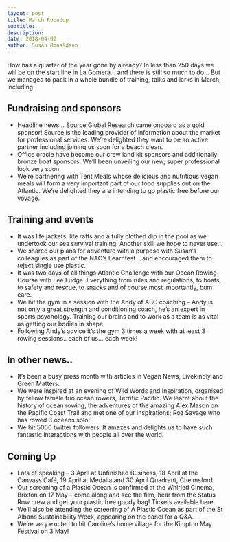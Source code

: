 ```yaml
---
layout: post
title: March Roundup
subtitle:
description:
date: 2018-04-02
author: Susan Ronaldson
---
```

How has a quarter of the year gone by already? In less than 250 days we will be on the start line in La
Gomera… and there is still so much to do… But we managed to pack in a whole bundle of training, talks
and larks in March, including:

## Fundraising and sponsors
* Headline news... Source Global Research came onboard as a gold sponsor! Source is the leading
provider of information about the market for professional services. We’re delighted they want to be an
active partner including joining us soon for a beach clean.
* Office oracle have become our crew land kit sponsors and additionally bronze boat sponsors. We’ll
been unveiling our new, super professional look very soon.
* We’re partnering with Tent Meals whose delicious and nutritious vegan meals will form a very important
part of our food supplies out on the Atlantic. We’re delighted they are intending to go plastic free before
our voyage.

## Training and events
* It was life jackets, life rafts and a fully clothed dip in the pool as we undertook our sea survival training.
Another skill we hope to never use…
* We shared our plans for adventure with a purpose with Susan’s colleagues as part of the NAO’s
Learnfest… and encouraged them to reject single use plastic.
* It was two days of all things Atlantic Challenge with our Ocean Rowing Course with Lee Fudge.
Everything from rules and regulations, to boats, to safety and rescue, to snacks and of course most
importantly, bum care.
* We hit the gym in a session with the Andy of ABC coaching – Andy is not only a great strength and
conditioning coach, he’s an expert in sports psychology. Training our brains and to work as a team is as
vital as getting our bodies in shape.
* Following Andy’s advice it’s the gym 3 times a week with at least 3 rowing sessions.. each of us… each
week!

## In other news..
* It’s been a busy press month with articles in Vegan News, Livekindly and Green Matters.
* We were inspired at an evening of Wild Words and Inspiration, organised by fellow female trio ocean
rowers, Terrific Pacific. We learnt about the history of ocean rowing, the adventures of the amazing Alex
Mason on the Pacific Coast Trail and met one of our inspirations; Roz Savage who has rowed 3 oceans
solo!
* We hit 5000 twitter followers! It amazes and delights us to have such fantastic interactions with people
all over the world.


## Coming Up
* Lots of speaking – 3 April at Unfinished Business, 18 April at the Canvass Café, 19 April at Medalia and
30 April Quadrant, Chelmsford.
* Our screening of a Plastic Ocean is confirmed at the Whirled Cinema, Brixton on 17 May – come along
and see the film, hear from the Status Row crew and get your plastic free goody bag! Tickets available
here.
* We’ll also be attending the screening of A Plastic Ocean as part of the St Albans Sustainability Week, appearing
on the panel for a Q&amp;A.
* We’re very excited to hit Caroline’s home village for the Kimpton May Festival on 3 May!
